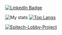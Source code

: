 <!-- ### Hi there 👋 -->

<!--
**Tom-Hermann/Tom-Hermann** is a ✨ _special_ ✨ repository because its `README.md` (this file) appears on your GitHub profile.

Here are some ideas to get you started:

- 🔭 I’m currently working on ...
- 🌱 I’m currently learning ...
- 👯 I’m looking to collaborate on ...
- 🤔 I’m looking for help with ...
- 💬 Ask me about ...
- 📫 How to reach me: ...
- 😄 Pronouns: ...
- ⚡ Fun fact: ...
-->
[![LinkedIn Badge](https://img.shields.io/badge/LinkedIn-Profile-informational?style=flat&logo=linkedin&logoColor=white&color=0D76A8)](https://www.linkedin.com/in/tom-hermann/)

<!-- Pinned Repositories -->
![My stats](https://github-readme-stats.vercel.app/api?username=Tom-Hermann&show_icons=true&title_color=ffffff&text_color=c9cacc&icon_color=4AB197&bg_color=1A2B34&hide_border=true)
[![Top Langs](https://github-readme-stats.vercel.app/api/top-langs/?username=Tom-Hermann&layout=compact&title_color=ffffff&text_color=c9cacc&icon_color=4AB197&bg_color=1A2B34&hide_border=true)](https://github.com/anuraghazra/github-readme-stats)

[![Epitech-Lobby-Project](https://github-readme-stats.vercel.app/api/pin/?username=Tom-Hermann&repo=Epitech-Lobby-Project&t&title_color=ffffff&text_color=c9cacc&icon_color=4AB197&bg_color=1A2B34&hide_border=true&show_owner=true)](https://github.com/Tom-Hermann/Epitech-Lobby-Project)
